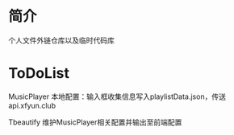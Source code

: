 # 简介
个人文件外链仓库以及临时代码库

# ToDoList
MusicPlayer
本地配置：输入框收集信息写入playlistData.json，传送api.xfyun.club

Tbeautify
维护MusicPlayer相关配置并输出至前端配置